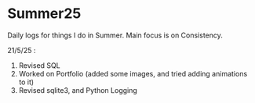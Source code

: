 # Summer25
Daily logs for things I do in Summer. Main focus is on Consistency.

21/5/25 : 
  1. Revised SQL
  2. Worked on Portfolio (added some images, and tried adding animations to it)
  3. Revised sqlite3, and Python Logging
          
